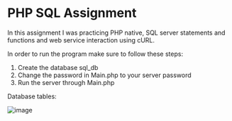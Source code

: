 # PHP SQL Assignment
In this assignment I was practicing PHP native, SQL server statements and functions and web service interaction using cURL.

In order to run the program make sure to follow these steps:
1. Create the database sql_db
2. Change the password in Main.php to your server password
3. Run the server through Main.php

Database tables:

![image](https://user-images.githubusercontent.com/88583978/167630940-df80fae5-a968-4830-8641-181604c190e4.png)
